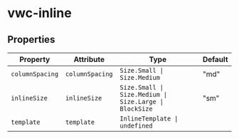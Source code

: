 # vwc-inline

## Properties

| Property        | Attribute       | Type                                             | Default |
|-----------------|-----------------|--------------------------------------------------|---------|
| `columnSpacing` | `columnSpacing` | `Size.Small \| Size.Medium`                      | "md"    |
| `inlineSize`    | `inlineSize`    | `Size.Small \| Size.Medium \| Size.Large \| BlockSize` | "sm"    |
| `template`      | `template`      | `InlineTemplate \| undefined`                    |         |

